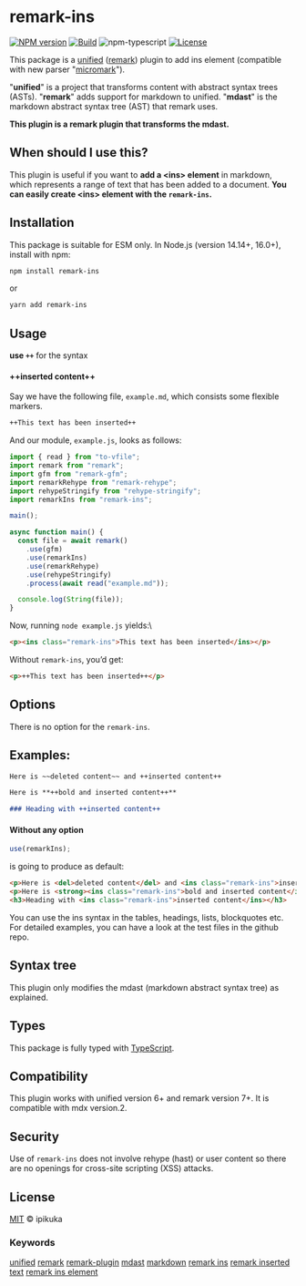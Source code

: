 # remark-ins

[![NPM version][npm-image]][npm-url]
[![Build][github-build]][github-build-url]
![npm-typescript]
[![License][github-license]][github-license-url]

This package is a [unified][unified] ([remark][remark]) plugin to add ins element (compatible with new parser "[micromark][micromark]").

"**unified**" is a project that transforms content with abstract syntax trees (ASTs). "**remark**" adds support for markdown to unified. "**mdast**" is the markdown abstract syntax tree (AST) that remark uses.

**This plugin is a remark plugin that transforms the mdast.**

## When should I use this?

This plugin is useful if you want to **add a \<ins\> element** in markdown, which represents a range of text that has been added to a document. **You can easily create \<ins\> element with the `remark-ins`.**

## Installation

This package is suitable for ESM only. In Node.js (version 14.14+, 16.0+), install with npm:

```bash
npm install remark-ins
```

or

```bash
yarn add remark-ins
```

## Usage

**use `++`** for the syntax

#### ++inserted content++

Say we have the following file, `example.md`, which consists some flexible markers.

```markdown
++This text has been inserted++
```

And our module, `example.js`, looks as follows:

```javascript
import { read } from "to-vfile";
import remark from "remark";
import gfm from "remark-gfm";
import remarkRehype from "remark-rehype";
import rehypeStringify from "rehype-stringify";
import remarkIns from "remark-ins";

main();

async function main() {
  const file = await remark()
    .use(gfm)
    .use(remarkIns)
    .use(remarkRehype)
    .use(rehypeStringify)
    .process(await read("example.md"));

  console.log(String(file));
}
```

Now, running `node example.js` yields:\

```html
<p><ins class="remark-ins">This text has been inserted</ins></p>
```

Without `remark-ins`, you’d get:

```html
<p>++This text has been inserted++</p>
```

## Options

There is no option for the `remark-ins`.

## Examples:

```markdown
Here is ~~deleted content~~ and ++inserted content++

Here is **++bold and inserted content++**

### Heading with ++inserted content++
```

#### Without any option

```javascript
use(remarkIns);
```

is going to produce as default:

```html
<p>Here is <del>deleted content</del> and <ins class="remark-ins">inserted content</ins></p>
<p>Here is <strong><ins class="remark-ins">bold and inserted content</ins></strong></p>
<h3>Heading with <ins class="remark-ins">inserted content</ins></h3>
```

You can use the ins syntax in the tables, headings, lists, blockquotes etc. For detailed examples, you can have a look at the test files in the github repo.

## Syntax tree

This plugin only modifies the mdast (markdown abstract syntax tree) as explained.

## Types

This package is fully typed with [TypeScript][typeScript].

## Compatibility

This plugin works with unified version 6+ and remark version 7+. It is compatible with mdx version.2.

## Security

Use of `remark-ins` does not involve rehype (hast) or user content so there are no openings for cross-site scripting (XSS) attacks.

## License

[MIT][license] © ipikuka

### Keywords

[unified][unifiednpm] [remark][remarknpm] [remark-plugin][remarkpluginnpm] [mdast][mdastnpm] [markdown][markdownnpm] [remark ins][remarkInsnpm] [remark inserted text][remarkInsertedTextnpm] [remark ins element][remarkInsElementnpm]

[unified]: https://github.com/unifiedjs/unified
[unifiednpm]: https://www.npmjs.com/search?q=keywords:unified
[remark]: https://github.com/remarkjs/remark
[remarknpm]: https://www.npmjs.com/search?q=keywords:remark
[remarkpluginnpm]: https://www.npmjs.com/search?q=keywords:remark%20plugin
[mdast]: https://github.com/syntax-tree/mdast
[mdastnpm]: https://www.npmjs.com/search?q=keywords:mdast
[micromark]: https://github.com/micromark/micromark
[typescript]: https://www.typescriptlang.org/
[license]: https://github.com/ipikuka/remark-ins/blob/main/LICENSE
[markdownnpm]: https://www.npmjs.com/search?q=keywords:markdown
[remarkInsnpm]: https://www.npmjs.com/search?q=keywords:remark%20ins
[remarkInsertedTextnpm]: https://www.npmjs.com/search?q=keywords:remark%20inserted%20text
[remarkInsElementnpm]: https://www.npmjs.com/search?q=keywords:remark%20ins%20element
[npm-url]: https://www.npmjs.com/package/remark-ins
[npm-image]: https://img.shields.io/npm/v/remark-ins
[github-license]: https://img.shields.io/github/license/ipikuka/remark-ins
[github-license-url]: https://github.com/ipikuka/remark-ins/blob/master/LICENSE
[github-build]: https://github.com/ipikuka/remark-ins/actions/workflows/publish.yml/badge.svg
[github-build-url]: https://github.com/ipikuka/remark-ins/actions/workflows/publish.yml
[npm-typescript]: https://img.shields.io/npm/types/remark-ins

